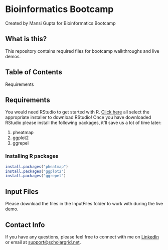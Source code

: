 # Bioinformatics Bootcamp
Created by Mansi Gupta for Bioinformatics Bootcamp

## What is this?
This repository contains required files for bootcamp walkthroughs and live demos.

## Table of Contents
Requirements

## Requirements
You would need RStudio to get started with R. [Click here](https://posit.co/download/rstudio-desktop/) all select the appropriate installer to download RStudio!
Once you have downloaded RStudio please install the following packages, it'll save us a lot of time later:
1) pheatmap
2) ggplot2
3) ggrepel

### Installing R packages
```R
install.packages("pheatmap")
install.packages("ggplot2")
install.packages("ggrepel")
```

## Input Files
Please download the files in the InputFiles folder to work with during the live demo.

## Contact Info
If you have any questions, please feel free to connect with me on [LinkedIn](https://www.linkedin.com/in/gupta-mansi/) or email at support@scholargrid.net.
